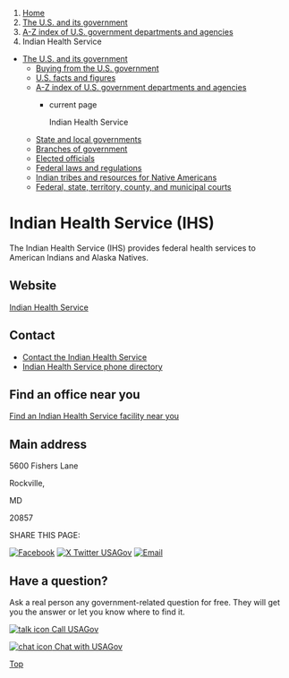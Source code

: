 1. [Home](/)
2. [The U.S. and its government](/about-the-us)
3. [A-Z index of U.S. government departments and agencies](/agency-index)
4. Indian Health Service

* [The U.S. and its government](/about-the-us)
  + [Buying from the U.S. government](/buy-from-government)
  + [U.S. facts and figures](/facts-figures)
  + [A-Z index of U.S. government departments and agencies](/agency-index)
    - current page

      Indian Health Service
  + [State and local governments](/state-local-governments)
  + [Branches of government](/branches-of-government)
  + [Elected officials](/elected-officials)
  + [Federal laws and regulations](/laws-and-regulations)
  + [Indian tribes and resources for Native Americans](/tribes)
  + [Federal, state, territory, county, and municipal courts](/courts)

Indian Health Service
(IHS)
===========================

The Indian Health Service (IHS) provides federal health services to American Indians and Alaska Natives.

Website
-------

[Indian Health Service](http://www.ihs.gov/)

Contact
-------

* [Contact the Indian Health Service](https://www.ihs.gov/contact/)
* [Indian Health Service phone directory](https://www.ihs.gov/Directory/)

Find an office near you
-----------------------

[Find an Indian Health Service facility near you](https://www.ihs.gov/locations/)

Main address
------------

5600 Fishers Lane
  

Rockville,

MD

20857

SHARE THIS PAGE:

[![Facebook](/themes/custom/usagov/images/social-media-icons/Facebook_Icon.svg)](https://www.facebook.com/sharer/sharer.php?u=https://www.usa.gov/agencies/indian-health-service&v=3)
[![X Twitter USAGov](/themes/custom/usagov/images/social-media-icons/X_Twitter_Icon.svg?version=2)](https://twitter.com/intent/tweet?source=webclient&text=https://www.usa.gov/agencies/indian-health-service)
[![Email](/themes/custom/usagov/images/social-media-icons/Email_Icon.svg?version=2)](mailto:?subject=https://www.usa.gov/agencies/indian-health-service)

Have a question?
----------------

Ask a real person any government-related question for free. They will get you the answer or let you know where to find it.

[![talk icon](/themes/custom/usagov/images/ICONS_talk.png)
Call USAGov](/phone)

[![chat icon](/themes/custom/usagov/images/ICONS_chat.png)
Chat with USAGov](/chat)

[Top](#main-content)